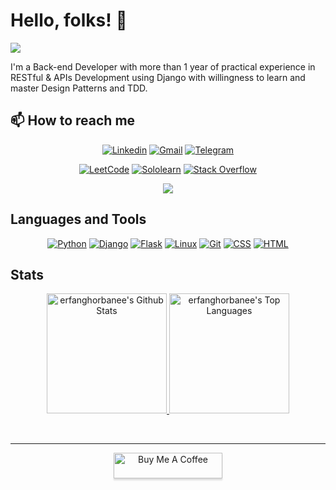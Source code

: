# Hello, folks! 👋
<img src="https://media.giphy.com/media/3oKIPnAiaMCws8nOsE/giphy.gif" />

I'm a Back-end Developer with more than 1 year of practical experience in RESTful & APIs
Development using Django with willingness to learn and master Design Patterns and TDD.


## 📫 How to reach me

<p align="center"> <!--- P tag to align contents -->
<a href="https://www.linkedin.com/in/alireza-ghorbani98/"><img alt="Linkedin" src="https://img.shields.io/badge/LinkedIn-0077B5?style=for-the-badge&logo=linkedin&logoColor=white"></a>
<a href="mailto:erfanghorbanee@gmail.com"><img alt="Gmail" src="https://img.shields.io/badge/Gmail-D14836?style=for-the-badge&logo=gmail&logoColor=white"></a>
<a href="https://t.me/simpledev403"><img alt="Telegram" src="https://img.shields.io/badge/-Telegram-1ca0f1?style=for-the-badge&labelColor=1ca0f1&logo=telegram&logoColor=white&link=https://t.me/Bookworm98"></a>
</p>
<p align="center"> <!--- P tag to align contents -->
<a href="https://leetcode.com/erfanghorbanee/"><img alt="LeetCode" src="https://img.shields.io/badge/-LeetCode-FFA116?style=for-the-badge&logo=LeetCode&logoColor=black"></a>
<a href="https://www.sololearn.com/profile/11016307"><img alt="Sololearn" src="https://img.shields.io/badge/-Sololearn-3a464b?style=for-the-badge&logo=Sololearn&logoColor=white"></a>
<a href="https://stackoverflow.com/users/11102959/devguy"><img alt="Stack Overflow" src="https://img.shields.io/badge/Stack_Overflow-FE7A16?style=for-the-badge&logo=stack-overflow&logoColor=white"></a>
</p>
<p align="center"> <!--- P tag to align contents -->
<a href="https://www.codewars.com/users/erfanghorbanee"><img src="https://www.codewars.com/users/erfanghorbanee/badges/small"></a>
</p>


##  Languages and Tools

<p align="center"> <!--- P tag to align contents -->
    <a href="#"><img alt="Python" src="https://img.shields.io/badge/Python-FFD43B?style=for-the-badge&logo=python&logoColor=blue"></a>
    <a href="#"><img alt="Django" src="https://img.shields.io/badge/Django-092E20?style=for-the-badge&logo=django&logoColor=green"></a>
    <a href="#"><img alt="Flask" src="https://img.shields.io/badge/Flask-000000?style=for-the-badge&logo=flask&logoColor=white"></a>
    <a href="#"><img alt="Linux" src="https://img.shields.io/badge/Linux-FCC624?style=for-the-badge&logo=linux&logoColor=black"></a>
    <a href="#"><img alt="Git" src="https://img.shields.io/badge/GIT-E44C30?style=for-the-badge&logo=git&logoColor=white"></a>
    <a href="#"><img alt="CSS" src="https://img.shields.io/badge/CSS3-1572B6?style=for-the-badge&logo=css3&logoColor=white"></a>
    <a href="#"><img alt="HTML" src="https://img.shields.io/badge/HTML5-E34F26?style=for-the-badge&logo=html5&logoColor=white"></a>
</p>


## Stats

<p align="center"> <!--- P tag to align contents -->
    <a href="https://github.com/erfanghorbanee">
      <img alt="erfanghorbanee's Github Stats" src="https://denvercoder1-github-readme-stats.vercel.app/api/?username=erfanghorbanee&show_icons=true&count_private=true&layout=compact&theme=gotham" height="192px"/>
    </a>
    <a href="https://github.com/erfanghorbanee"><img alt="erfanghorbanee's Top Languages" src="https://github-readme-stats.vercel.app/api/top-langs/?username=erfanghorbanee&langs_count=8&layout=compact&theme=gotham&hide=Jupyter%20Notebook" height="192px"/>
    </a>
  </p>

<br>
<hr>

<p align="center"> <!--- P tag to align contents -->
<a href="https://www.buymeacoffee.com/erfanghorbnee" target="_blank"><img src="https://www.buymeacoffee.com/assets/img/custom_images/orange_img.png" alt="Buy Me A Coffee" style="height: 41px !important;width: 174px !important;box-shadow: 0px 3px 2px 0px rgba(190, 190, 190, 0.5) !important;-webkit-box-shadow: 0px 3px 2px 0px rgba(190, 190, 190, 0.5) !important;" ></a>
</p>

